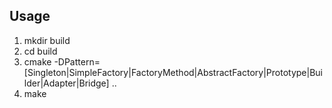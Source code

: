 ## Usage
1. mkdir build
2. cd build
3. cmake -DPattern=[Singleton|SimpleFactory|FactoryMethod|AbstractFactory|Prototype|Builder|Adapter|Bridge] ..
4. make 